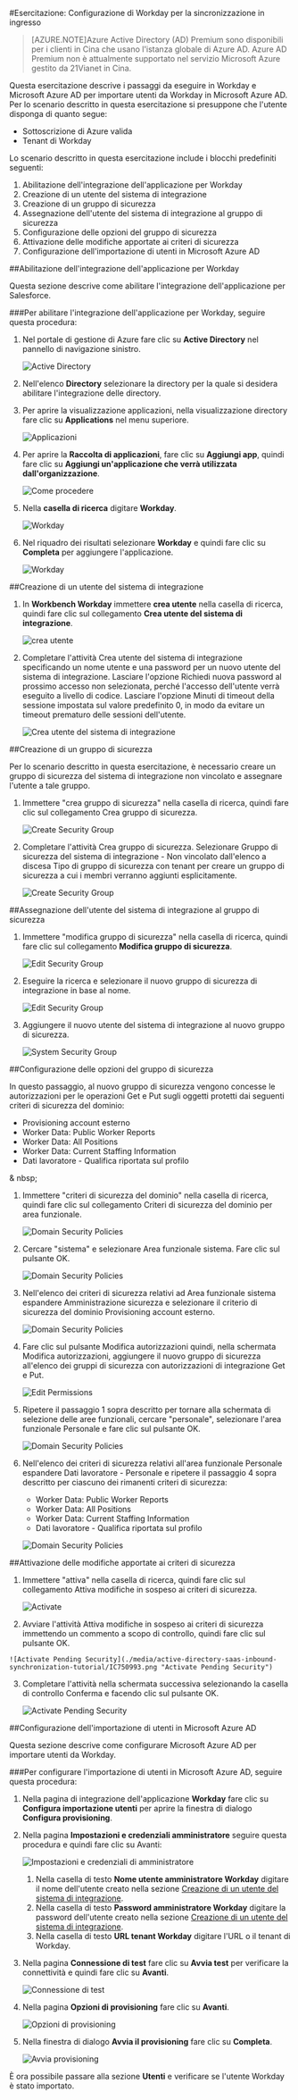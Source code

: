 <properties 
    pageTitle="Esercitazione: Configurazione di Workday per la sincronizzazione in ingresso | Microsoft Azure" 
    description="Informazioni su come usare la sincronizzazione in entrata con Azure Active Directory per abilitare l'accesso Single Sign-On, il provisioning automatizzato e altro ancora." 
    services="active-directory" 
    authors="markusvi"  
    documentationCenter="na" 
    manager="stevenpo"/>
<tags 
    ms.service="active-directory" 
    ms.devlang="na" 
    ms.topic="article" 
    ms.tgt_pltfrm="na" 
    ms.workload="identity" 
    ms.date="10/22/2015" 
    ms.author="markvi" />

#Esercitazione: Configurazione di Workday per la sincronizzazione in ingresso
>[AZURE.NOTE]Azure Active Directory (AD) Premium sono disponibili per i clienti in Cina che usano l'istanza globale di Azure AD. Azure AD Premium non è attualmente supportato nel servizio Microsoft Azure gestito da 21Vianet in Cina.

Questa esercitazione descrive i passaggi da eseguire in Workday e Microsoft Azure AD per importare utenti da Workday in Microsoft Azure AD. Per lo scenario descritto in questa esercitazione si presuppone che l'utente disponga di quanto segue:

-   Sottoscrizione di Azure valida  
-   Tenant di Workday  

Lo scenario descritto in questa esercitazione include i blocchi predefiniti seguenti:

1.  Abilitazione dell'integrazione dell'applicazione per Workday  
2.  Creazione di un utente del sistema di integrazione  
3.  Creazione di un gruppo di sicurezza  
4.  Assegnazione dell'utente del sistema di integrazione al gruppo di sicurezza  
5.  Configurazione delle opzioni del gruppo di sicurezza  
6.  Attivazione delle modifiche apportate ai criteri di sicurezza  
7.  Configurazione dell'importazione di utenti in Microsoft Azure AD  

##Abilitazione dell'integrazione dell'applicazione per Workday

Questa sezione descrive come abilitare l'integrazione dell'applicazione per Salesforce.

###Per abilitare l'integrazione dell'applicazione per Workday, seguire questa procedura:

1.  Nel portale di gestione di Azure fare clic su **Active Directory** nel pannello di navigazione sinistro.    

	![Active Directory](./media/active-directory-saas-inbound-synchronization-tutorial/IC700993.png "Active Directory")

2.  Nell'elenco **Directory** selezionare la directory per la quale si desidera abilitare l'integrazione delle directory.

3.  Per aprire la visualizzazione applicazioni, nella visualizzazione directory fare clic su **Applications** nel menu superiore.

	![Applicazioni](./media/active-directory-saas-inbound-synchronization-tutorial/IC700994.png "Applicazioni")

4.  Per aprire la **Raccolta di applicazioni**, fare clic su **Aggiungi app**, quindi fare clic su **Aggiungi un'applicazione che verrà utilizzata dall'organizzazione**.

	![Come procedere](./media/active-directory-saas-inbound-synchronization-tutorial/IC700995.png "Come procedere")

5.  Nella **casella di ricerca** digitare **Workday**.

	![Workday](./media/active-directory-saas-inbound-synchronization-tutorial/IC701021.png "Workday")

6.  Nel riquadro dei risultati selezionare **Workday** e quindi fare clic su **Completa** per aggiungere l'applicazione.

	![Workday](./media/active-directory-saas-inbound-synchronization-tutorial/IC701022.png "Workday")

##Creazione di un utente del sistema di integrazione

1.  In **Workbench Workday** immettere **crea utente** nella casella di ricerca, quindi fare clic sul collegamento **Crea utente del sistema di integrazione**.     

	![crea utente](./media/active-directory-saas-inbound-synchronization-tutorial/IC750979.png "crea utente")

2.  Completare l'attività Crea utente del sistema di integrazione specificando un nome utente e una password per un nuovo utente del sistema di integrazione. Lasciare l'opzione Richiedi nuova password al prossimo accesso non selezionata, perché l'accesso dell'utente verrà eseguito a livello di codice. Lasciare l'opzione Minuti di timeout della sessione impostata sul valore predefinito 0, in modo da evitare un timeout prematuro delle sessioni dell'utente.

	![Crea utente del sistema di integrazione](./media/active-directory-saas-inbound-synchronization-tutorial/IC750980.png "Create Integration System User")

##Creazione di un gruppo di sicurezza

Per lo scenario descritto in questa esercitazione, è necessario creare un gruppo di sicurezza del sistema di integrazione non vincolato e assegnare l'utente a tale gruppo.

1.  Immettere "crea gruppo di sicurezza" nella casella di ricerca, quindi fare clic sul collegamento Crea gruppo di sicurezza.     

	![Create Security Group](./media/active-directory-saas-inbound-synchronization-tutorial/IC750981.png "Create Security Group")

2.  Completare l'attività Crea gruppo di sicurezza. Selezionare Gruppo di sicurezza del sistema di integrazione - Non vincolato dall'elenco a discesa Tipo di gruppo di sicurezza con tenant per creare un gruppo di sicurezza a cui i membri verranno aggiunti esplicitamente.

	![Create Security Group](./media/active-directory-saas-inbound-synchronization-tutorial/IC750982.png "Create Security Group")

##Assegnazione dell'utente del sistema di integrazione al gruppo di sicurezza

1.  Immettere "modifica gruppo di sicurezza" nella casella di ricerca, quindi fare clic sul collegamento **Modifica gruppo di sicurezza**.     

	![Edit Security Group](./media/active-directory-saas-inbound-synchronization-tutorial/IC750983.png "Edit Security Group")

2.  Eseguire la ricerca e selezionare il nuovo gruppo di sicurezza di integrazione in base al nome.

	![Edit Security Group](./media/active-directory-saas-inbound-synchronization-tutorial/IC750984.png "Modifica gruppo di sicurezza")

3.  Aggiungere il nuovo utente del sistema di integrazione al nuovo gruppo di sicurezza.

	![System Security Group](./media/active-directory-saas-inbound-synchronization-tutorial/IC750985.png "System Security Group")

##Configurazione delle opzioni del gruppo di sicurezza

In questo passaggio, al nuovo gruppo di sicurezza vengono concesse le autorizzazioni per le operazioni Get e Put sugli oggetti protetti dai seguenti criteri di sicurezza del dominio:

-   Provisioning account esterno  
-   Worker Data: Public Worker Reports  
-   Worker Data: All Positions  
-   Worker Data: Current Staffing Information  
-   Dati lavoratore - Qualifica riportata sul profilo  

& nbsp;

1.  Immettere "criteri di sicurezza del dominio" nella casella di ricerca, quindi fare clic sul collegamento Criteri di sicurezza del dominio per area funzionale.     

	![Domain Security Policies](./media/active-directory-saas-inbound-synchronization-tutorial/IC750986.png "Domain Security Policies")

2.  Cercare "sistema" e selezionare Area funzionale sistema. Fare clic sul pulsante OK.

	![Domain Security Policies](./media/active-directory-saas-inbound-synchronization-tutorial/IC750987.png "Domain Security Policies")

3.  Nell'elenco dei criteri di sicurezza relativi ad Area funzionale sistema espandere Amministrazione sicurezza e selezionare il criterio di sicurezza del dominio Provisioning account esterno.

	![Domain Security Policies](./media/active-directory-saas-inbound-synchronization-tutorial/IC750988.png "Domain Security Policies")

4.  Fare clic sul pulsante Modifica autorizzazioni quindi, nella schermata Modifica autorizzazioni, aggiungere il nuovo gruppo di sicurezza all'elenco dei gruppi di sicurezza con autorizzazioni di integrazione Get e Put.

	![Edit Permissions](./media/active-directory-saas-inbound-synchronization-tutorial/IC750989.png "Edit Permissions")

5.  Ripetere il passaggio 1 sopra descritto per tornare alla schermata di selezione delle aree funzionali, cercare "personale", selezionare l'area funzionale Personale e fare clic sul pulsante OK.

	![Domain Security Policies](./media/active-directory-saas-inbound-synchronization-tutorial/IC750990.png "Domain Security Policies")

6.  Nell'elenco dei criteri di sicurezza relativi all'area funzionale Personale espandere Dati lavoratore - Personale e ripetere il passaggio 4 sopra descritto per ciascuno dei rimanenti criteri di sicurezza:

	-   Worker Data: Public Worker Reports  
    -   Worker Data: All Positions  
    -   Worker Data: Current Staffing Information  
    -   Dati lavoratore - Qualifica riportata sul profilo    

	![Domain Security Policies](./media/active-directory-saas-inbound-synchronization-tutorial/IC750991.png "Domain Security Policies")

##Attivazione delle modifiche apportate ai criteri di sicurezza

1.  Immettere "attiva" nella casella di ricerca, quindi fare clic sul collegamento Attiva modifiche in sospeso ai criteri di sicurezza.    

	![Activate](./media/active-directory-saas-inbound-synchronization-tutorial/IC750992.png "Activate")

2.   Avviare l'attività Attiva modifiche in sospeso ai criteri di sicurezza immettendo un commento a scopo di controllo, quindi fare clic sul pulsante OK.

	![Activate Pending Security](./media/active-directory-saas-inbound-synchronization-tutorial/IC750993.png "Activate Pending Security")

3.  Completare l'attività nella schermata successiva selezionando la casella di controllo Conferma e facendo clic sul pulsante OK.

	![Activate Pending Security](./media/active-directory-saas-inbound-synchronization-tutorial/IC750994.png "Activate Pending Security")

##Configurazione dell'importazione di utenti in Microsoft Azure AD

Questa sezione descrive come configurare Microsoft Azure AD per importare utenti da Workday.

###Per configurare l'importazione di utenti in Microsoft Azure AD, seguire questa procedura:

1.  Nella pagina di integrazione dell'applicazione **Workday** fare clic su **Configura importazione utenti** per aprire la finestra di dialogo **Configura provisioning**.    

2.  Nella pagina **Impostazioni e credenziali amministratore** seguire questa procedura e quindi fare clic su Avanti:

	![Impostazioni e credenziali di amministratore](./media/active-directory-saas-inbound-synchronization-tutorial/IC750995.png "Impostazioni e credenziali di amministratore")

	1.  Nella casella di testo **Nome utente amministratore Workday** digitare il nome dell'utente creato nella sezione [Creazione di un utente del sistema di integrazione](https://msdn.microsoft.com/library/azure/Dn762434.aspx#BKMK_CreateUser).    
    2.  Nella casella di testo **Password amministratore Workday** digitare la password dell'utente creato nella sezione [Creazione di un utente del sistema di integrazione](https://msdn.microsoft.com/library/azure/Dn762434.aspx#BKMK_CreateUser).    
    3.  Nella casella di testo **URL tenant Workday** digitare l'URL o il tenant di Workday.    

3.  Nella pagina **Connessione di test** fare clic su **Avvia test** per verificare la connettività e quindi fare clic su **Avanti**.

	![Connessione di test](./media/active-directory-saas-inbound-synchronization-tutorial/IC750996.png "Connessione di test")

4.  Nella pagina **Opzioni di provisioning** fare clic su **Avanti**.

	![Opzioni di provisioning](./media/active-directory-saas-inbound-synchronization-tutorial/IC750997.png "Opzioni di provisioning")

5.  Nella finestra di dialogo **Avvia il provisioning** fare clic su **Completa**.

	![Avvia provisioning](./media/active-directory-saas-inbound-synchronization-tutorial/IC750998.png "Avvia provisioning")

È ora possibile passare alla sezione **Utenti** e verificare se l'utente Workday è stato importato.

<!---HONumber=Nov15_HO1-->